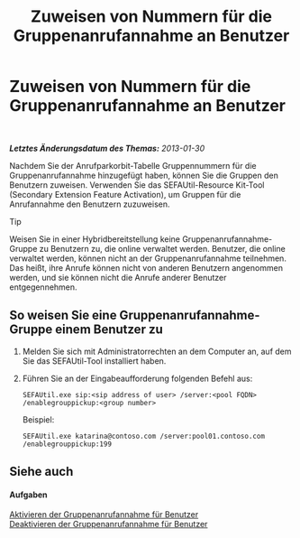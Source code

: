 ﻿---
title: Zuweisen von Nummern für die Gruppenanrufannahme an Benutzer
TOCTitle: Zuweisen von Nummern für die Gruppenanrufannahme an Benutzer
ms:assetid: b8e79275-8e7e-4799-b908-f34f61df22f0
ms:mtpsurl: https://technet.microsoft.com/de-de/library/JJ945647(v=OCS.15)
ms:contentKeyID: 52056445
ms.date: 05/19/2016
mtps_version: v=OCS.15
ms.translationtype: HT
---

# Zuweisen von Nummern für die Gruppenanrufannahme an Benutzer

 

_**Letztes Änderungsdatum des Themas:** 2013-01-30_

Nachdem Sie der Anrufparkorbit-Tabelle Gruppennummern für die Gruppenanrufannahme hinzugefügt haben, können Sie die Gruppen den Benutzern zuweisen. Verwenden Sie das SEFAUtil-Resource Kit-Tool (Secondary Extension Feature Activation), um Gruppen für die Anrufannahme den Benutzern zuzuweisen.


> [!TIP]
> Weisen Sie in einer Hybridbereitstellung keine Gruppenanrufannahme-Gruppe zu Benutzern zu, die online verwaltet werden. Benutzer, die online verwaltet werden, können nicht an der Gruppenanrufannahme teilnehmen. Das heißt, ihre Anrufe können nicht von anderen Benutzern angenommen werden, und sie können nicht die Anrufe anderer Benutzer entgegennehmen.



## So weisen Sie eine Gruppenanrufannahme-Gruppe einem Benutzer zu

1.  Melden Sie sich mit Administratorrechten an dem Computer an, auf dem Sie das SEFAUtil-Tool installiert haben.

2.  Führen Sie an der Eingabeaufforderung folgenden Befehl aus:
    
        SEFAUtil.exe sip:<sip address of user> /server:<pool FQDN> /enablegrouppickup:<group number>
    
    Beispiel:
    
        SEFAUtil.exe katarina@contoso.com /server:pool01.contoso.com /enablegrouppickup:199

## Siehe auch

#### Aufgaben

[Aktivieren der Gruppenanrufannahme für Benutzer](lync-server-2013-enable-group-call-pickup-for-users.md)  
[Deaktivieren der Gruppenanrufannahme für Benutzer](lync-server-2013-disable-group-call-pickup-for-users.md)

